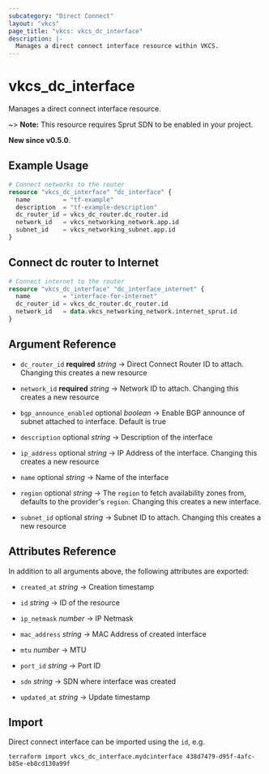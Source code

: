 ```yaml
---
subcategory: "Direct Connect"
layout: "vkcs"
page_title: "vkcs: vkcs_dc_interface"
description: |-
  Manages a direct connect interface resource within VKCS.
---
```


# vkcs_dc_interface

Manages a direct connect interface resource.

~> **Note:** This resource requires Sprut SDN to be enabled in your project.

**New since v0.5.0**.

## Example Usage
```terraform
# Connect networks to the router
resource "vkcs_dc_interface" "dc_interface" {
  name         = "tf-example"
  description  = "tf-example-description"
  dc_router_id = vkcs_dc_router.dc_router.id
  network_id   = vkcs_networking_network.app.id
  subnet_id    = vkcs_networking_subnet.app.id
}
```

## Connect dc router to Internet
```terraform
# Connect internet to the router
resource "vkcs_dc_interface" "dc_interface_internet" {
  name         = "interface-for-internet"
  dc_router_id = vkcs_dc_router.dc_router.id
  network_id   = data.vkcs_networking_network.internet_sprut.id
}
```

## Argument Reference
- `dc_router_id` **required** *string* &rarr;  Direct Connect Router ID to attach. Changing this creates a new resource

- `network_id` **required** *string* &rarr;  Network ID to attach. Changing this creates a new resource

- `bgp_announce_enabled` optional *boolean* &rarr;  Enable BGP announce of subnet attached to interface. Default is true

- `description` optional *string* &rarr;  Description of the interface

- `ip_address` optional *string* &rarr;  IP Address of the interface. Changing this creates a new resource

- `name` optional *string* &rarr;  Name of the interface

- `region` optional *string* &rarr;  The `region` to fetch availability zones from, defaults to the provider's `region`. Changing this creates a new interface.

- `subnet_id` optional *string* &rarr;  Subnet ID to attach. Changing this creates a new resource


## Attributes Reference
In addition to all arguments above, the following attributes are exported:
- `created_at` *string* &rarr;  Creation timestamp

- `id` *string* &rarr;  ID of the resource

- `ip_netmask` *number* &rarr;  IP Netmask

- `mac_address` *string* &rarr;  MAC Address of created interface

- `mtu` *number* &rarr;  MTU

- `port_id` *string* &rarr;  Port ID

- `sdn` *string* &rarr;  SDN where interface was created

- `updated_at` *string* &rarr;  Update timestamp



## Import

Direct connect interface can be imported using the `id`, e.g.
```shell
terraform import vkcs_dc_interface.mydcinterface 438d7479-d95f-4afc-b85e-eb8cd130a99f
```
